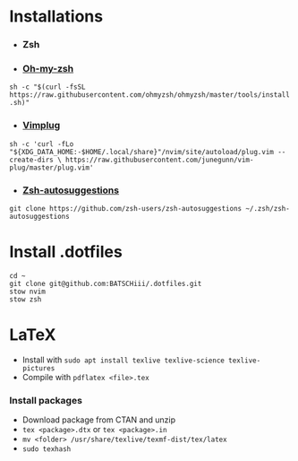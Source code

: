 # Installations 

- ### Zsh

- ### [Oh-my-zsh](https://github.com/ohmyzsh/ohmyzsh)
`sh -c "$(curl -fsSL https://raw.githubusercontent.com/ohmyzsh/ohmyzsh/master/tools/install.sh)"`

- ### [Vimplug](https://github.com/junegunn/vim-plug)
`sh -c 'curl -fLo "${XDG_DATA_HOME:-$HOME/.local/share}"/nvim/site/autoload/plug.vim --create-dirs \
       https://raw.githubusercontent.com/junegunn/vim-plug/master/plug.vim'`

- ### [Zsh-autosuggestions](https://github.com/zsh-users/zsh-autosuggestions/blob/master/INSTALL.md)
`git clone https://github.com/zsh-users/zsh-autosuggestions ~/.zsh/zsh-autosuggestions`


# Install .dotfiles
```
cd ~
git clone git@github.com:BATSCHiii/.dotfiles.git
stow nvim
stow zsh
```


# LaTeX
- Install with
`sudo apt install texlive texlive-science texlive-pictures`
- Compile with 
`pdflatex <file>.tex`

### Install packages
- Download package from CTAN and unzip
- `tex <package>.dtx` or `tex <package>.in`
- `mv <folder> /usr/share/texlive/texmf-dist/tex/latex`
- `sudo texhash`
